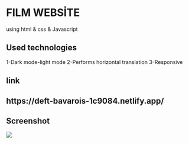 <h1>FILM WEBSİTE</h1>
using html & css & Javascript

<h2>Used technologies</h2>
1-Dark mode-light mode
2-Performs horizontal translation
3-Responsive

<h2>link<h2>
https://deft-bavarois-1c9084.netlify.app/

<h2>Screenshot</h2>

![](screen.gif)